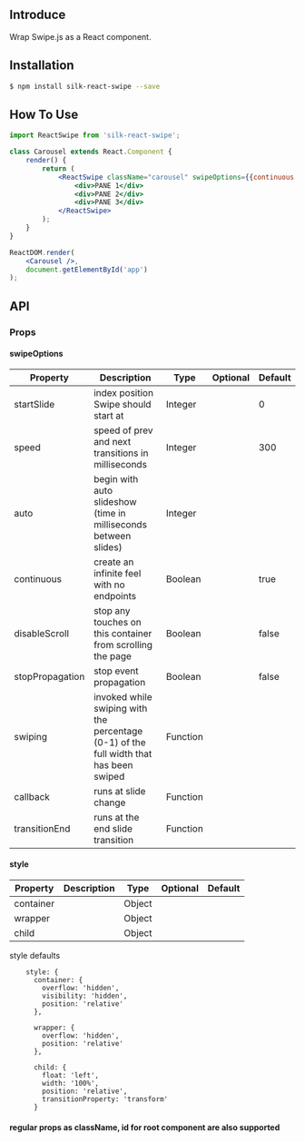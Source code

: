 ## Introduce

Wrap Swipe.js as a React component.

## Installation

```bash
$ npm install silk-react-swipe --save
```

## How To Use

```jsx
import ReactSwipe from 'silk-react-swipe';

class Carousel extends React.Component {
    render() {
        return (
            <ReactSwipe className="carousel" swipeOptions={{continuous: false}}>
                <div>PANE 1</div>
                <div>PANE 2</div>
                <div>PANE 3</div>
            </ReactSwipe>
        );
    }
}

ReactDOM.render(
    <Carousel />,
    document.getElementById('app')
);

```

## API

### Props

#### swipeOptions

| Property             | Description           | Type       |  Optional        | Default       |
|---------------- |----------------|----------|----------|--------------
| startSlide         |   index position Swipe should start at   | Integer |   | 0  |
| speed         |   speed of prev and next transitions in milliseconds   | Integer |   | 300  |
| auto         |   begin with auto slideshow (time in milliseconds between slides)   | Integer |   |   |
| continuous         |   create an infinite feel with no endpoints   | Boolean |   | true  |
| disableScroll         |   stop any touches on this container from scrolling the page   | Boolean |   | false  |
| stopPropagation         |   stop event propagation   | Boolean |   | false  |
| swiping         |   invoked while swiping with the percentage (0-1) of the full width that has been swiped   | Function |   |   |
| callback         |   runs at slide change   | Function |   |   |
| transitionEnd         |   runs at the end slide transition   | Function |   |   |

#### style

| Property             | Description           | Type       |  Optional        | Default       |
|---------------- |----------------|----------|----------|--------------
| container         |      | Object |   |   |
| wrapper         |      | Object |   |   |
| child         |      | Object |   |   |

style defaults
```
    style: {
      container: {
        overflow: 'hidden',
        visibility: 'hidden',
        position: 'relative'
      },

      wrapper: {
        overflow: 'hidden',
        position: 'relative'
      },

      child: {
        float: 'left',
        width: '100%',
        position: 'relative',
        transitionProperty: 'transform'
      }
```
#### regular props as className, id for root component are also supported
